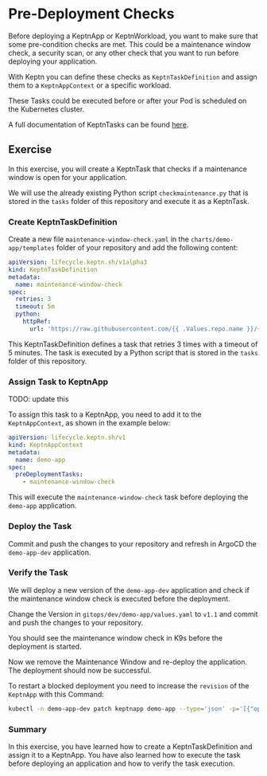 # Pre-Deployment Checks

Before deploying a KeptnApp or KeptnWorkload, you want to make sure that some pre-condition checks are met. This could be a maintenance window check, a security scan, or any other check that you want to run before deploying your application.

With Keptn you can define these checks as `KeptnTaskDefinition` and assign them to a `KeptnAppContext` or a specific workload.

These Tasks could be executed before or after your Pod is scheduled on the Kubernetes cluster.

A full documentation of KeptnTasks can be found [here](https://keptn.sh/stable/docs/guides/tasks/).

## Exercise

In this exercise, you will create a KeptnTask that checks if a maintenance window is open for your application.

We will use the already existing Python script `checkmaintenance.py` that is stored in the `tasks` folder of this repository and execute it as a KeptnTask.

### Create KeptnTaskDefinition

Create a new file `maintenance-window-check.yaml` in the `charts/demo-app/templates` folder of your repository and add the following content:

```yaml
apiVersion: lifecycle.keptn.sh/v1alpha3
kind: KeptnTaskDefinition
metadata:
  name: maintenance-window-check
spec:
  retries: 3
  timeout: 5m
  python:
    httpRef: 
      url: 'https://raw.githubusercontent.com/{{ .Values.repo.name }}/{{ .Values.repo.revision }}/tasks/checkmaintenance.py'
```

This KeptnTaskDefinition defines a task that retries 3 times with a timeout of 5 minutes. The task is executed by a Python script that is stored in the `tasks` folder of this repository.

### Assign Task to KeptnApp

TODO: update this

To assign this task to a KeptnApp, you need to add it to the `KeptnAppContext`, as shown in the example below:

```yaml
apiVersion: lifecycle.keptn.sh/v1
kind: KeptnAppContext
metadata:
  name: demo-app
spec:
  preDeploymentTasks:
    - maintenance-window-check
```

This will execute the `maintenance-window-check` task before deploying the `demo-app` application.

### Deploy the Task

Commit and push the changes to your repository and refresh in ArgoCD the `demo-app-dev` application.

### Verify the Task

We will deploy a new version of the `demo-app-dev` application and check if the maintenance window check is executed before the deployment.

Change the Version in `gitops/dev/demo-app/values.yaml` to `v1.1` and commit and push the changes to your repository.	

You should see the maintenance window check in K9s before the deployment is started.

Now we remove the Maintenance Window and re-deploy the application. The deployment should now be successful.

To restart a blocked deployment you need to increase the `revision` of the `KeptnApp` with this Command:

```bash
kubectl -n demo-app-dev patch keptnapp demo-app --type='json' -p='[{"op": "replace", "path": "/spec/revision", "value": 2}]'
```

### Summary

In this exercise, you have learned how to create a KeptnTaskDefinition and assign it to a KeptnApp. You have also learned how to execute the task before deploying an application and how to verify the task execution.